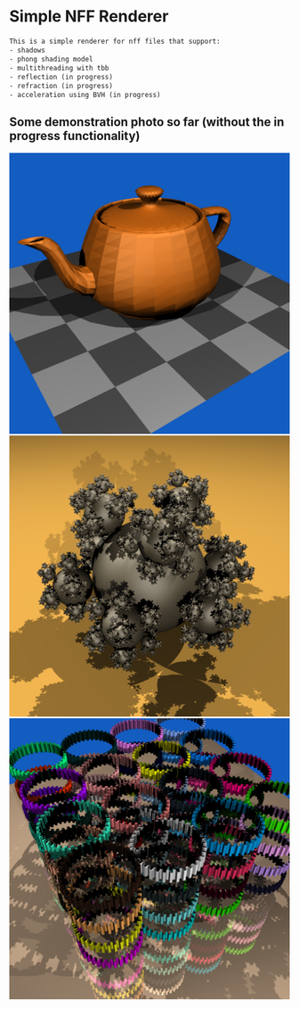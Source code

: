 # Simple NFF Renderer 


    This is a simple renderer for nff files that support:
    - shadows
    - phong shading model
    - multithreading with tbb
    - reflection (in progress)
    - refraction (in progress)
    - acceleration using BVH (in progress)
    

## Some demonstration photo so far (without the in progress functionality)
![Teapot](./result/teapot.png)
![Balls](./result/balls.png)
![Gears](./result/gears.png)




